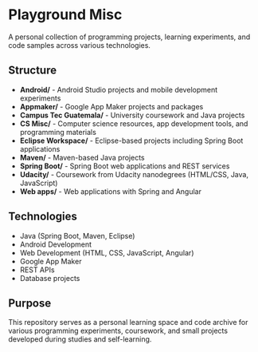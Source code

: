 # Playground Misc

A personal collection of programming projects, learning experiments, and code samples across various technologies.

## Structure

- **Android/** - Android Studio projects and mobile development experiments
- **Appmaker/** - Google App Maker projects and packages
- **Campus Tec Guatemala/** - University coursework and Java projects
- **CS Misc/** - Computer science resources, app development tools, and programming materials
- **Eclipse Workspace/** - Eclipse-based projects including Spring Boot applications
- **Maven/** - Maven-based Java projects
- **Spring Boot/** - Spring Boot web applications and REST services
- **Udacity/** - Coursework from Udacity nanodegrees (HTML/CSS, Java, JavaScript)
- **Web apps/** - Web applications with Spring and Angular

## Technologies

- Java (Spring Boot, Maven, Eclipse)
- Android Development
- Web Development (HTML, CSS, JavaScript, Angular)
- Google App Maker
- REST APIs
- Database projects

## Purpose

This repository serves as a personal learning space and code archive for various programming experiments, coursework, and small projects developed during studies and self-learning.
